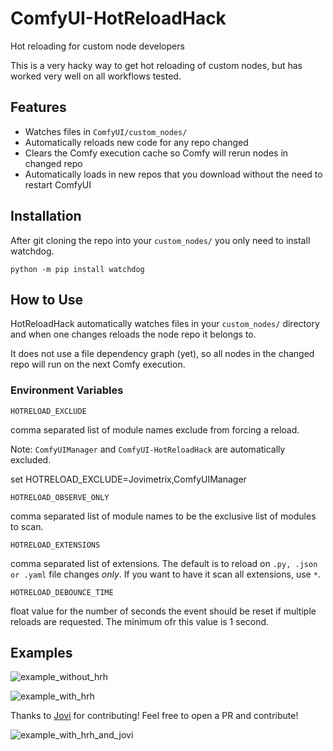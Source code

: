 # ComfyUI-HotReloadHack
Hot reloading for custom node developers

This is a very hacky way to get hot reloading of custom nodes, but has worked very well on all workflows tested.

## Features
* Watches files in `ComfyUI/custom_nodes/`
* Automatically reloads new code for any repo changed
* Clears the Comfy execution cache so Comfy will rerun nodes in changed repo
* Automatically loads in new repos that you download without the need to restart ComfyUI

## Installation
After git cloning the repo into your `custom_nodes/` you only need to install watchdog.
```
python -m pip install watchdog
```

## How to Use

HotReloadHack automatically watches files in your `custom_nodes/` directory and when one changes reloads the node repo it belongs to.

It does not use a file dependency graph (yet), so all nodes in the changed repo will run on the next Comfy execution.

### Environment Variables

`HOTRELOAD_EXCLUDE`

comma separated list of module names exclude from forcing a reload.

Note: `ComfyUIManager` and `ComfyUI-HotReloadHack` are automatically excluded.

set HOTRELOAD_EXCLUDE=Jovimetrix,ComfyUIManager

`HOTRELOAD_OBSERVE_ONLY`

comma separated list of module names to be the exclusive list of modules to scan.

`HOTRELOAD_EXTENSIONS`

comma separated list of extensions. The default is to reload on `.py, .json or .yaml` file changes *only*. If you want to have it scan all extensions, use `*`.

`HOTRELOAD_DEBOUNCE_TIME`

float value for the number of seconds the event should be reset if multiple reloads are requested. The minimum ofr this value is 1 second.

## Examples

![example_without_hrh](https://github.com/user-attachments/assets/7f29fd52-410d-48fe-8f1a-64b6d5e122f3)

![example_with_hrh](https://github.com/user-attachments/assets/a13f6e4f-a081-43bd-89b8-e6a98483f52f)

Thanks to [Jovi](https://github.com/Amorano) for contributing! Feel free to open a PR and contribute!

![example_with_hrh_and_jovi](https://github.com/user-attachments/assets/7171b336-7aee-480d-9e92-f1db8fe94865)
